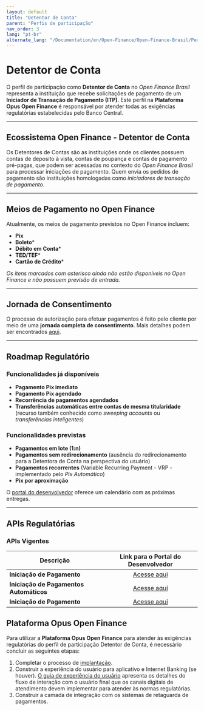 ```yaml
---
layout: default
title: "Detentor de Conta"
parent: "Perfis de participação"
nav_order: 3
lang: "pt-br"
alternate_lang: "/Documentation/en/Open-Finance/Open-Finance-Brasil/PerfisOFB/OFB-Detentor/"
---
```


# Detentor de Conta

O perfil de participação como **Detentor de Conta** no *Open Finance Brasil* representa a instituição que recebe solicitações de pagamento de um **Iniciador de Transação de Pagamento (ITP)**. Este perfil na **Plataforma Opus Open Finance** é responsável por atender todas as exigências regulatórias estabelecidas pelo Banco Central.

---

## Ecossistema Open Finance - Detentor de Conta

Os Detentores de Contas são as instituições onde os clientes possuem contas de deposito à vista, contas de poupança e contas de pagamento pré-pagas, que podem ser acessadas no contexto do *Open Finance Brasil* para processar iniciações de pagamento. Quem envia os pedidos de pagamento são instituições homologadas como *iniciadores de transação de pagamento*.

---

## Meios de Pagamento no Open Finance

Atualmente, os meios de pagamento previstos no Open Finance incluem:

- **Pix**
- **Boleto***
- **Débito em Conta***
- **TED/TEF***
- **Cartão de Crédito***

*Os itens marcados com asterisco ainda não estão disponíveis no Open Finance e não possuem previsão de entrada.*

---

## Jornada de Consentimento

O processo de autorização para efetuar pagamentos é feito pelo cliente por meio de uma **jornada completa de consentimento**. Mais detalhes podem ser encontrados [aqui](../JornadaConsentimento/OFB-JornadaConsentimento.html).

---

## Roadmap Regulatório

### Funcionalidades já disponíveis

- **Pagamento Pix imediato**
- **Pagamento Pix agendado**
- **Recorrência de pagamentos agendados**
- **Transferências automáticas entre contas de mesma titularidade** (recurso também conhecido como *sweeping accounts* ou *transferências inteligentes*)

### Funcionalidades previstas

- **Pagamentos em lote (1:n)**
- **Pagamentos sem redirecionamento** (ausência do redirecionamento para a Detentora de Conta na perspectiva do usuário)
- **Pagamentos recorrentes** (Variable Recurring Payment - VRP - implementado pelo *Pix Automático*)
- **Pix por aproximação**

O [portal do desenvolvedor](https://openfinancebrasil.atlassian.net/wiki/spaces/DraftOF/calendars) oferece um calendário com as próximas entregas.

---

## APIs Regulatórias

### APIs Vigentes

|**Descrição**                     | **Link para o Portal do Desenvolvedor**                           |
|----------------------------------|:-------------------------------------------------------------------:|
|**Iniciação de Pagamento**        |[Acesse aqui](https://openfinancebrasil.atlassian.net/wiki/spaces/OF/pages/17375943/SV+API+-+Pagamentos) |
|**Iniciação de Pagamentos Automáticos**        |[Acesse aqui](https://openfinancebrasil.atlassian.net/wiki/spaces/OF/pages/198410569/SV+API+-+Pagamentos+Autom+ticos) |
|**Iniciação de Pagamento**        |[Acesse aqui](https://openfinancebrasil.atlassian.net/wiki/spaces/OF/pages/141557761/SV+API+-+Pagamentos+sem+Redirecionamento) |

## Plataforma Opus Open Finance

Para utilizar a **Plataforma Opus Open Finance** para atender às exigências regulatórias do perfil de participação Detentor de Conta, é necessário concluir as seguintes etapas:

1. Completar o processo de [implantação](../../Plataforma-OpusOpenFinance/Implantação/OOF-Implantação.html).
2. Construir a experiência do usuário para aplicativo e Internet Banking (se houver). [O guia de experiência do usuário](https://openfinancebrasil.atlassian.net/wiki/spaces/OF/pages/17378535/Guia+de+Experi+ncia+do+Usu+rio) apresenta os detalhes do fluxo de interação com  o usuário final que os canais digitais de atendimento devem implementar para atender às normas regulatórias.
3. Construir a camada de integração com os sistemas de retaguarda de pagamentos.
